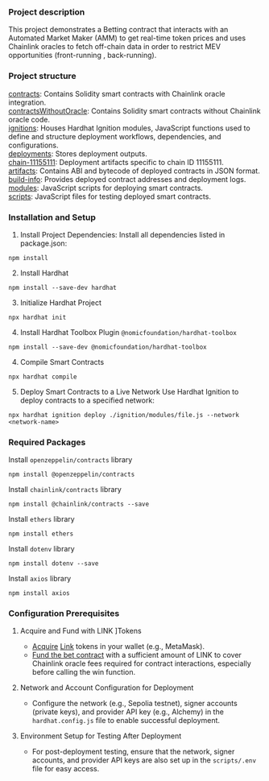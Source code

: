 ### Project description 
This project demonstrates a Betting contract that interacts with an Automated Market Maker (AMM) to get real-time token prices and uses Chainlink oracles to fetch off-chain data in order to restrict MEV opportunities (front-running , back-running).

### Project structure 
[contracts](https://github.com/SEMIAGUESMI/MEV_smartContract/tree/main/contracts): Contains Solidity smart contracts with Chainlink oracle integration.<br>
[contractsWithoutOracle](https://github.com/SEMIAGUESMI/MEV_smartContract/tree/main/contractsWithoutOracle): Contains Solidity smart contracts without Chainlink oracle code.<br>
[ignitions](https://github.com/SEMIAGUESMI/MEV_smartContract/tree/main/ignition): Houses Hardhat Ignition modules, JavaScript functions used to define and structure deployment workflows, dependencies, and configurations. <br>
[deployments](https://github.com/SEMIAGUESMI/MEV_smartContract/tree/main/ignition/deployments): Stores deployment outputs. <br>
[chain-11155111](https://github.com/SEMIAGUESMI/MEV_smartContract/tree/main/ignition/deployments/chain-11155111): Deployment artifacts specific to chain ID 11155111. <br>
[artifacts](https://github.com/SEMIAGUESMI/MEV_smartContract/tree/main/ignition/deployments/chain-11155111/artifacts): Contains ABI and bytecode of deployed contracts in JSON format. <br>
[build-info](https://github.com/SEMIAGUESMI/MEV_smartContract/tree/main/ignition/deployments/chain-11155111/build-info): Provides deployed contract addresses and deployment logs. <br>
[modules](https://github.com/SEMIAGUESMI/MEV_smartContract/tree/main/ignition/modules): JavaScript scripts for deploying smart contracts. <br>
[scripts](https://github.com/SEMIAGUESMI/MEV_smartContract/tree/main/scripts): JavaScript files for testing deployed smart contracts. <br>

### Installation and Setup
1. Install Project Dependencies: Install all dependencies listed in package.json:
```
npm install
```
2. Install Hardhat
```
npm install --save-dev hardhat
```
3. Initialize Hardhat Project
```
npx hardhat init
```
4. Install Hardhat Toolbox Plugin `@nomicfoundation/hardhat-toolbox`
```
npm install --save-dev @nomicfoundation/hardhat-toolbox
```
4. Compile Smart Contracts
```
npx hardhat compile
```
5. Deploy Smart Contracts to a Live Network
Use Hardhat Ignition to deploy contracts to a specified network:
```
npx hardhat ignition deploy ./ignition/modules/file.js --network <network-name>
```

### Required Packages
Install `openzeppelin/contracts` library
```
npm install @openzeppelin/contracts
```
Install `chainlink/contracts` library
```
npm install @chainlink/contracts --save
```
Install `ethers` library
```
npm install ethers
```
Install `dotenv` library
```
npm install dotenv --save
```
Install `axios` library
```
npm install axios

```
### Configuration Prerequisites

1. Acquire and Fund with LINK ]Tokens
    * [Acquire](https://docs.chain.link/resources/acquire-link) [Link](https://docs.chain.link/resources/link-token-contracts) tokens in your wallet (e.g., MetaMask).
    * [Fund the bet contract](https://docs.chain.link/resources/fund-your-contract) with a sufficient amount of LINK to cover Chainlink oracle fees required for contract interactions, especially before calling the win function.

3. Network and Account Configuration for Deployment
    * Configure the network (e.g., Sepolia testnet), signer accounts (private keys), and provider API key (e.g., Alchemy) in the `hardhat.config.js` file to enable successful deployment.
4. Environment Setup for Testing After Deployment
    * For post-deployment testing, ensure that the network, signer accounts, and provider API keys are also set up in the `scripts/.env` file for easy access.
